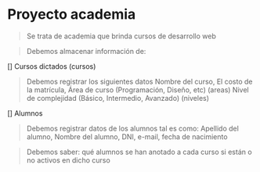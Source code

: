 # Proyecto academia

> Se trata de academia que brinda cursos de desarrollo web  

> Debemos almacenar información de: 

[] Cursos dictados (cursos)
> Debemos registrar los siguientes datos 
> Nombre del curso,
> El costo de la matrícula,
> Área de curso (Programación, Diseño, etc) (areas)
> Nivel de complejidad (Básico, Intermedio, Avanzado) (niveles)

[] Alumnos
> Debemos registrar datos de los alumnos tal es como:
> Apellido del alumno, 
> Nombre del alumno, 
> DNI, 
> e-mail, 
> fecha de nacimiento

> Debemos saber: 
> qué alumnos se han anotado a cada curso 
> si están o no activos en dicho curso